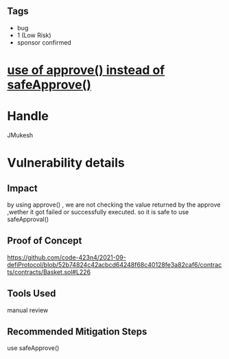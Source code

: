 ## Tags

- bug
- 1 (Low Risk)
- sponsor confirmed

# [use of approve() instead of safeApprove()](https://github.com/code-423n4/2021-09-defiprotocol-findings/issues/114) 

# Handle

JMukesh


# Vulnerability details

## Impact
by using approve() , we are not checking the value returned by the approve ,wether it got failed or successfully executed. so it is safe to use safeApproval()

## Proof of Concept

https://github.com/code-423n4/2021-09-defiProtocol/blob/52b74824c42acbcd64248f68c40128fe3a82caf6/contracts/contracts/Basket.sol#L226

## Tools Used
manual review

## Recommended Mitigation Steps
use safeApprove()

